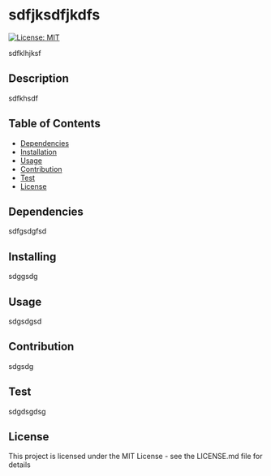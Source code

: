 
  # sdfjksdfjkdfs
  
  [![License: MIT](https://img.shields.io/badge/License-MIT-yellow.svg)](https://opensource.org/licenses/MIT)
  
  sdfklhjksf
  
  ## Description
  
  sdfkhsdf
  
  ## Table of Contents
  
  - [Dependencies](#dependencies)
  - [Installation](#installing)
  - [Usage](#usage)
  - [Contribution](#contribution)
  - [Test](#test)
  - [License](#license)
  
  ## Dependencies
  sdfgsdgfsd
  
  ## Installing
  sdggsdg
  
  ## Usage
  sdgsdgsd
  
  ## Contribution 
  sdgsdg
  
  ## Test 
  sdgdsgdsg
  
  ## License
  
  This project is licensed under the MIT License - see the LICENSE.md file for details
  